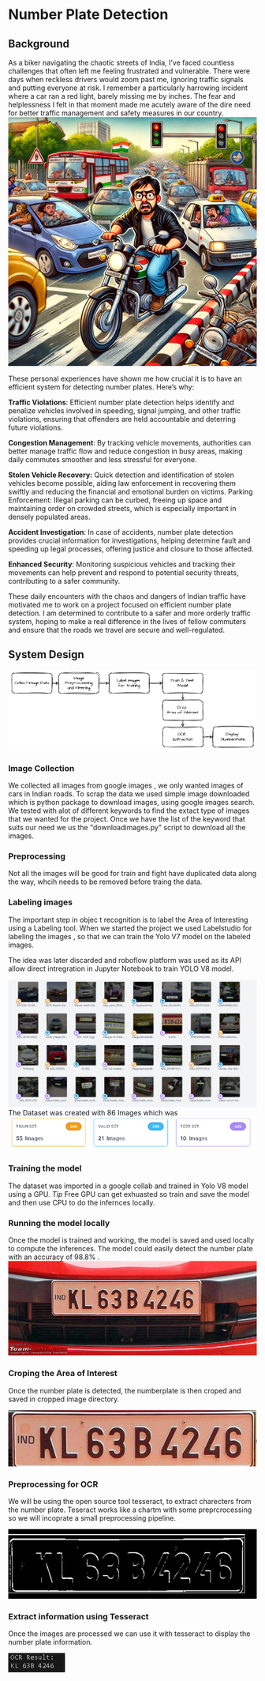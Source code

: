 # Number Plate Detection 
## Background
As a biker navigating the chaotic streets of India, I’ve faced countless challenges that often left me feeling frustrated and vulnerable. There were days when reckless drivers would zoom past me, ignoring traffic signals and putting everyone at risk. I remember a particularly harrowing incident where a car ran a red light, barely missing me by inches. The fear and helplessness I felt in that moment made me acutely aware of the dire need for better traffic management and safety measures in our country.
![Indian Biker Navigating Chaotic Streets](images/A_cartoonish_scene_depicting_an_Indian_biker_navig.jpg)

These personal experiences have shown me how crucial it is to have an efficient system for detecting number plates. Here’s why:

**Traffic Violations**:  Efficient number plate detection helps identify and penalize vehicles involved in speeding, signal jumping, and other traffic violations, ensuring that offenders are held accountable and deterring future violations.

**Congestion Management**: By tracking vehicle movements, authorities can better manage traffic flow and reduce congestion in busy areas, making daily commutes smoother and less stressful for everyone.

**Stolen Vehicle Recovery:** Quick detection and identification of stolen vehicles become possible, aiding law enforcement in recovering them swiftly and reducing the financial and emotional burden on victims.
Parking Enforcement: Illegal parking can be curbed, freeing up space and maintaining order on crowded streets, which is especially important in densely populated areas.

**Accident Investigation**: In case of accidents, number plate detection provides crucial information for investigations, helping determine fault and speeding up legal processes, offering justice and closure to those affected.

**Enhanced Security**: Monitoring suspicious vehicles and tracking their movements can help prevent and respond to potential security threats, contributing to a safer community.

These daily encounters with the chaos and dangers of Indian traffic have motivated me to work on a project focused on efficient number plate detection. I am determined to contribute to a safer and more orderly traffic system, hoping to make a real difference in the lives of fellow commuters and ensure that the roads we travel are secure and well-regulated.

## System Design 
![Indian Biker Navigating Chaotic Streets](images/Flowchart.png)

### Image Collection 
We collected all images from google images , we only wanted images of cars in Indian roads. To scrap the data we used 
simple image downloaded which is python package to download images, using google images search. We tested with alot of different keywords to find the extact type of images that we wanted for the project. Once we have the list of the keyword that suits our need we us the "downloadimages.py" script to download all the images. 

### Preprocessing
 Not all the images will be good for train and fight have duplicated data along the way, whcih needs to be removed before traing the data. 

### Labeling images 
 The important step in objec t recognition is to label the Area of Interesting using a Labeling tool. When we started the project we used Labelstudio for labeling the images , so that we can train the Yolo V7 model on the labeled images. 

 The idea was later discarded and roboflow platform was used as its API allow direct intregration in Jupyter Notebook to train YOLO V8 model. 

 ![Roboflow Dataset](images/Dataset.pnmg.PNG)
  The Dataset was created with 86 Images which was 
 ![Roboflow Dataset](images/testtrain.PNG)

 ### Training the model 
 The dataset was imported in a google collab and trained in Yolo V8 model using a GPU.
 *Tip* Free GPU can get exhuasted so train and save the model and then use CPU to do the infernces locally.

 ### Running the model locally 
 Once the model is trained and working, the model is saved and used locally to compute the inferences. The model could easily detect the number plate with an accuracy of 98.8% . 
 ![NumberPlate](images/8.JPG)
  
### Croping the Area of Interest 
Once the number plate is detected, the numberplate is then croped and saved in cropped image directory.

![CroppedImage](images/numberplate.png)
 
### Preprocessing for OCR 
We will be using the open source tool tesseract, to extract charecters from the number plate. Teseract works like a chartm with some preprcrocessing so we will incoprate a small preprocessing pipeline. 

![Processed Image](images/processed.PNG)

### Extract information using Tesseract 
Once the images are processed we can use it with tesseract to display the number plate information.

![OCR Results](images/OCR%20result.PNG)

